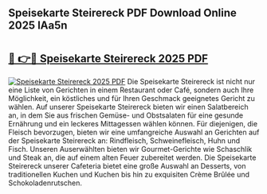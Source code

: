 ## Speisekarte Steirereck PDF Download Online 2025 lAa5n

# <h2><a href="http://gce2h57.nevu.top/?p=Speisekarte+Steirereck">🔗 👉🔴 Speisekarte Steirereck 2025 PDF</a></h2>

[![Speisekarte Steirereck 2025 PDF](https://i.imgur.com/dBaPXMq.png)](http://gce2h57.nevu.top/?p=Speisekarte+Steirereck)
Die Speisekarte Steirereck ist nicht nur eine Liste von Gerichten in einem Restaurant oder Café, sondern auch Ihre Möglichkeit, ein köstliches und für Ihren Geschmack geeignetes Gericht zu wählen. Auf unserer Speisekarte Steirereck bieten wir einen Salatbereich an, in dem Sie aus frischen Gemüse- und Obstsalaten für eine gesunde Ernährung und ein leckeres Mittagessen wählen können. Für diejenigen, die Fleisch bevorzugen, bieten wir eine umfangreiche Auswahl an Gerichten auf der Speisekarte Steirereck an: Rindfleisch, Schweinefleisch, Huhn und Fisch. Unseren Auserwählten bieten wir Gourmet-Gerichte wie Schaschlik und Steak an, die auf einem alten Feuer zubereitet werden. Die Speisekarte Steirereck unserer Cafeteria bietet eine große Auswahl an Desserts, von traditionellen Kuchen und Kuchen bis hin zu exquisiten Crème Brûlée und Schokoladenrutschen.
